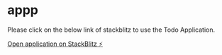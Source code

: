 # appp
Please click on the below link of stackblitz to use the Todo Application.

[Open application on StackBlitz ⚡️](https://stackblitz.com/edit/appp)
